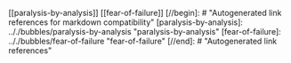 [[paralysis-by-analysis]]
[[fear-of-failure]]
[//begin]: # "Autogenerated link references for markdown compatibility"
[paralysis-by-analysis]: .././bubbles/paralysis-by-analysis "paralysis-by-analysis"
[fear-of-failure]: .././bubbles/fear-of-failure "fear-of-failure"
[//end]: # "Autogenerated link references"
